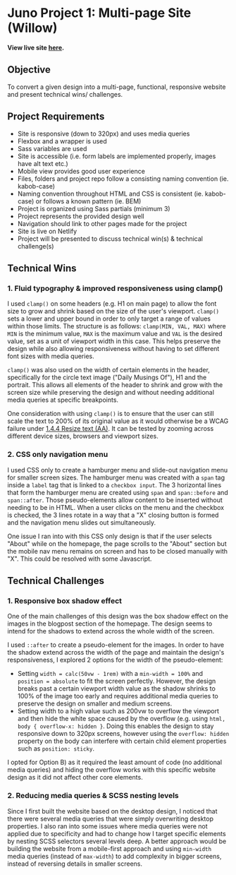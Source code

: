 # Juno Project 1: Multi-page Site (Willow)

**View live site [here](https://willowblog.netlify.app/).**

## Objective
To convert a given design into a multi-page, functional, responsive website and present technical wins/ challenges. 

## Project Requirements

- Site is responsive (down to 320px) and uses media queries
- Flexbox and a wrapper is used
- Sass variables are used
- Site is accessible (i.e. form labels are implemented properly, images have alt text etc.)
- Mobile view provides good user experience
- Files, folders and project repo follow a consisting naming convention (ie. kabob-case)
- Naming convention throughout HTML and CSS is consistent (ie. kabob-case) or follows a known pattern (ie. BEM)
- Project is organized using Sass partials (minimum 3)
- Project represents the provided design well
- Navigation should link to other pages made for the project
- Site is live on Netlify
- Project will be presented to discuss technical win(s) & technical challenge(s)

## Technical Wins 

### 1. Fluid typography & improved responsiveness using clamp()
I used `clamp()` on some headers (e.g. H1 on main page) to allow the font size to grow and shrink based on the size of the user's viewport. `clamp()` sets a lower and upper bound in order to only target a range of values within those limits. The structure is as follows: `clamp(MIN, VAL, MAX)` where `MIN` is the minimum value, `MAX` is the maximum value and `VAL` is the desired value, set as a unit of viewport width in this case. This helps preserve the design while also allowing responsiveness without having to set different font sizes with media queries.

`clamp()` was also used on the width of certain elements in the header, specifically for the circle text image ("Daily Musings Of"), H1 and the portrait. This allows all elements of the header to shrink and grow with the screen size while preserving the design and without needing additional media queries at specific breakpoints.

One consideration with using `clamp()` is to ensure that the user can still scale the text to 200% of its original value as it would otherwise be a WCAG failure under [1.4.4 Resize text (AA)](https://www.w3.org/WAI/WCAG21/Techniques/failures/F94.html). It can be tested by zooming across different device sizes, browsers and viewport sizes.

### 2. CSS only navigation menu
I used CSS only to create a hamburger menu and slide-out navigation menu for smaller screen sizes. The hamburger menu was created with a `span` tag inside a `label` tag that is linked to a `checkbox input`. The 3 horizontal lines that form the hamburger menu are created using `span` and `span::before` and `span::after`. Those pseudo-elements allow content to be inserted without needing to be in HTML. When a user clicks on the menu and the checkbox is checked, the 3 lines rotate in a way that a "X" closing button is formed and the navigation menu slides out simultaneously. 

One issue I ran into with this CSS only design is that if the user selects "About" while on the homepage, the page scrolls to the "About" section but the mobile nav menu remains on screen and has to be closed manually with "X". This could be resolved with some Javascript.

## Technical Challenges

### 1. Responsive box shadow effect
One of the main challenges of this design was the box shadow effect on the images in the blogpost section of the homepage. The design seems to intend for the shadows to extend across the whole width of the screen. 

I used `::after` to create a pseudo-element for the images. In order to have the shadow extend across the width of the page and maintain the design's responsiveness, I explored 2 options for the width of the pseudo-element:

- Setting `width = calc(50vw - 1rem)` with a `min-width = 100%` and `position = absolute` to fit the screen perfectly. However, the design breaks past a certain viewport width value as the shadow shrinks to 100% of the image too early and requires additional media queries to preserve the design on smaller and medium screens. 
- Setting width to a high value such as 200vw to overflow the viewport and then hide the white space caused by the overflow (e.g. using `html, body { overflow-x: hidden }`. Doing this enables the design to stay responsive down to 320px screens, however using the `overflow: hidden` property on the body can interfere with certain child element properties such as `position: sticky`. 

I opted for Option B) as it required the least amount of code (no additional media queries) and hiding the overflow works with this specific website design as it did not affect other core elements. 

### 2. Reducing media queries & SCSS nesting levels
Since I first built the website based on the desktop design, I noticed that there were several media queries that were simply overwriting desktop properties. I also ran into some issues where media queries were not applied due to specificity and had to change how I target specific elements by nesting SCSS selectors several levels deep. A better approach would be building the website from a mobile-first approach and using `min-width` media queries (instead of `max-width`) to add complexity in bigger screens, instead of reversing details in smaller screens. 
